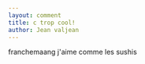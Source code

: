 ```yaml
---
layout: comment
title: c trop cool!
author: Jean valjean
---
```

franchemaang j'aime comme les sushis